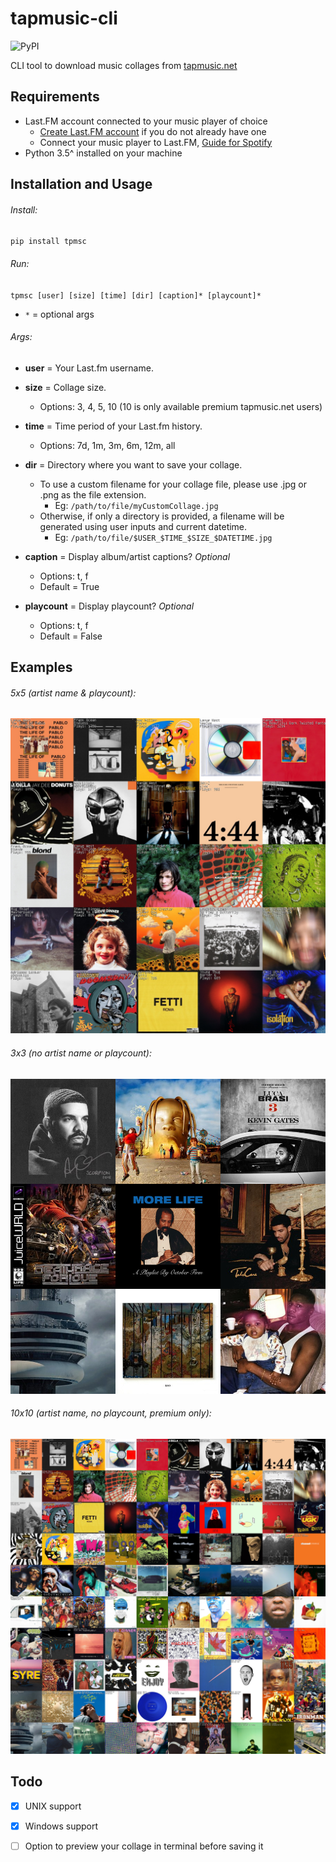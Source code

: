 # tapmusic-cli
![PyPI](https://img.shields.io/pypi/v/tpmsc?color=g)

CLI tool to download music collages from [tapmusic.net](https://tapmusic.net/)

## Requirements

-  Last.FM account connected to your music player of choice
   - [Create Last.FM account](https://www.last.fm/home) if you do not already have one
   - Connect your music player to Last.FM, [Guide for Spotify ](https://community.spotify.com/t5/FAQs/How-can-I-connect-Spotify-to-Last-fm/ta-p/4795301)
-  Python 3.5^ installed on your machine

## Installation and Usage

###### Install: 
`pip install tpmsc`

###### Run: 
`tpmsc [user] [size] [time] [dir] [caption]* [playcount]*`
   -  `*` = optional args

###### Args:
   -  **user** = Your Last.fm username.
   -  **size** = Collage size.
      -  Options: 3, 4, 5, 10 (10 is only available premium tapmusic.net users)
      
   -  **time** = Time period of your Last.fm history.
      -  Options: 7d, 1m, 3m, 6m, 12m, all
      
   -  **dir** = Directory where you want to save your collage.
      -  To use a custom filename for your collage file, please use .jpg or .png as the file extension.
         - Eg: `/path/to/file/myCustomCollage.jpg`
      -  Otherwise, if only a directory is provided, a filename will be generated using user inputs and current datetime.
         -  Eg: `/path/to/file/$USER_$TIME_$SIZE_$DATETIME.jpg`
         
   -  **caption** = Display album/artist captions? *Optional*
      -  Options: t, f
      -  Default = True
      
   -  **playcount** = Display playcount? *Optional*
      -  Options: t, f
      -  Default = False

## Examples
###### 5x5 (artist name & playcount):

![5x5](/images/5x5_playcount.jpg)

###### 3x3 (no artist name or playcount):

![3x3](/images/3x3.jpg)

###### 10x10 (artist name, no playcount, premium only):

![10x10](/images/10x10.jpg)

## Todo
- [x] UNIX support

- [x] Windows support

- [ ] Option to preview your collage in terminal before saving it



